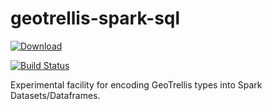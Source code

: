 # geotrellis-spark-sql

 [ ![Download](https://api.bintray.com/packages/s22s/maven/geotrellis-spark-sql/images/download.svg) ](https://bintray.com/s22s/maven/geotrellis-spark-sql/_latestVersion)

[![Build Status](https://travis-ci.org/s22s/geotrellis-spark-sql.svg?branch=master)](https://travis-ci.org/s22s/geotrellis-spark-sql)

Experimental facility for encoding GeoTrellis types into Spark Datasets/Dataframes. 
